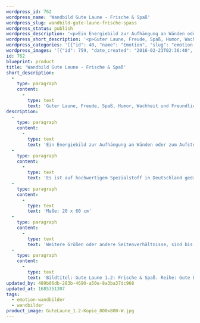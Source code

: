 ```yaml
---
wordpress_id: 762
wordpress_name: 'Wandbild Gute Laune - Frische & Spaß'
wordpress_slug: wandbild-gute-laune-frische-spass
wordpress_status: publish
wordpress_description: '<p>Ein Energiebild zur Aufhängung an Wänden oder zum Aufstellen im Raum mit dem aktivierbaren feinstofflichen Informationsfeld: Gute Laune - Frische - Spaß - Freude - Spritzigkeit - Humor - Überschwang - Wachsein -  Gut aufgelegt sein - Freundlichkeit: Guter Stimmung und guter Laune sein, Freude, Spaß und Humor. Gute Laune wird hier als die Ausgangsbasis für echte Freude verstanden. Wach und frisch sein in einer Grundhaltung von Freundlichkeit.</p><p>Es ist auf hochwertigem Spezialstoff in Deutschland gedruckt und sorgfältig in Handarbeit auf Holzkeilrahmen aufgezogen. Laut Herstellerangaben ist der farbintensive Druck 70 Jahre lichtecht, waschbar und in einem umweltorientierten Verfahren hergestellt. Der Oberstoff ist mit einer Spezialbeschichtung unterfüttert, so dass, bei Aufhängung an der Wand, der rückseitige Holzrahmen auch bei hellen Farben unsichtbar ist. (In der Onlineansicht ist unser Bild mit einem Wasserzeichen geschützt. Wir bitten um Ihr Verständnis. Im Original ist der Schriftzung „Elveden Verlag Energiebild“ entfernt.)</p><p>Maße: 20 x 60 cm</p><p>Weitere Größen oder andere Seitenverhältnisse, sind bis 200 cm individuell für Sie innerhalb weniger Tage herstellbar. Bitte kontaktieren Sie uns hierfür unter <a href="mailto:info@elvedenverlag.de">info@elvedenverlag.de</a>.</p><p>Bildtitel: Gute Laune 1.2: Frische &amp; Spaß. Reihe: Gute Laune</p><p><a href="https://my.feenbaum.de/anwendung-energie-wandbilder/">Anwendungshinweise</a>      <a href="https://my.feenbaum.de/produktinformation-wandbilder/">Produktinformationen</a></p>'
wordpress_short_description: '<p>Guter Laune, Freude, Spaß, Humor, Wachheit und Freundlichkeit</p>'
wordpress_categories: '[{"id": 40, "name": "Emotion", "slug": "emotion-wandbilder"}, {"id": 24, "name": "Wandbilder", "slug": "wandbilder"}]'
wordpress_images: '[{"id": 759, "date_created": "2016-02-23T02:36:40", "date_created_gmt": "2016-02-23T00:36:40", "date_modified": "2016-02-23T02:36:40", "date_modified_gmt": "2016-02-23T00:36:40", "src": "https://my.feenbaum.de/wp-content/uploads/2016/02/GuteLaune_1.2-Kopie_800x800-W.jpg", "name": "GuteLaune_1.2 Kopie_800x800-W", "alt": ""}]'
id: 762
blueprint: product
title: 'Wandbild Gute Laune - Frische & Spaß'
short_description:
  -
    type: paragraph
    content:
      -
        type: text
        text: 'Guter Laune, Freude, Spaß, Humor, Wachheit und Freundlichkeit'
description:
  -
    type: paragraph
    content:
      -
        type: text
        text: 'Ein Energiebild zur Aufhängung an Wänden oder zum Aufstellen im Raum mit dem aktivierbaren feinstofflichen Informationsfeld: Gute Laune - Frische - Spaß - Freude - Spritzigkeit - Humor - Überschwang - Wachsein -  Gut aufgelegt sein - Freundlichkeit: Guter Stimmung und guter Laune sein, Freude, Spaß und Humor. Gute Laune wird hier als die Ausgangsbasis für echte Freude verstanden. Wach und frisch sein in einer Grundhaltung von Freundlichkeit.'
  -
    type: paragraph
    content:
      -
        type: text
        text: 'Es ist auf hochwertigem Spezialstoff in Deutschland gedruckt und sorgfältig in Handarbeit auf Holzkeilrahmen aufgezogen. Laut Herstellerangaben ist der farbintensive Druck 70 Jahre lichtecht, waschbar und in einem umweltorientierten Verfahren hergestellt. Der Oberstoff ist mit einer Spezialbeschichtung unterfüttert, so dass, bei Aufhängung an der Wand, der rückseitige Holzrahmen auch bei hellen Farben unsichtbar ist. (In der Onlineansicht ist unser Bild mit einem Wasserzeichen geschützt. Wir bitten um Ihr Verständnis. Im Original ist der Schriftzung „Elveden Verlag Energiebild“ entfernt.)'
  -
    type: paragraph
    content:
      -
        type: text
        text: 'Maße: 20 x 60 cm'
  -
    type: paragraph
    content:
      -
        type: text
        text: 'Weitere Größen oder andere Seitenverhältnisse, sind bis 200 cm individuell für Sie innerhalb weniger Tage herstellbar. Bitte kontaktieren Sie uns hierfür unter info@elvedenverlag.de.'
  -
    type: paragraph
    content:
      -
        type: text
        text: 'Bildtitel: Gute Laune 1.2: Frische & Spaß. Reihe: Gute Laune'
updated_by: 489b06db-283b-4690-a50e-8a3ba37dc968
updated_at: 1685351307
tags:
  - emotion-wandbilder
  - wandbilder
product_image: GuteLaune_1.2-Kopie_800x800-W.jpg
---
```

